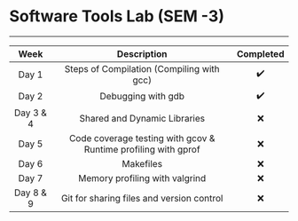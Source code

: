 # Software Tools Lab (SEM -3)
---
| Week | Description | Completed |
| :---: | :---: | :---: |
|Day 1  | Steps of Compilation (Compiling with gcc) | ✔️ |
|Day 2  | Debugging with gdb | ✔️ |
|Day 3 & 4 | Shared and Dynamic Libraries | ❌ |
|Day 5  | Code coverage testing with gcov & Runtime profiling with gprof | ❌ |
|Day 6  | Makefiles | ❌ |
|Day 7  | Memory profiling with valgrind | ❌ |
|Day 8 & 9  | Git for sharing files and version control | ❌ |


